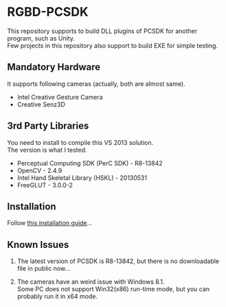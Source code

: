 # RGBD-PCSDK
This repository supports to build DLL plugins of PCSDK for another program, such as Unity.  
Few projects in this repository also support to build EXE for simple testing.  


## Mandatory Hardware
It supports following cameras (actually, both are almost same).

- Intel Creative Gesture Camera
- Creative Senz3D


## 3rd Party Libraries
You need to install to compile this VS 2013 solution.  
The version is what I tested.

- Perceptual Computing SDK (PerC SDK) - R8-13842
- OpenCV - 2.4.9
- Intel Hand Skeletal Library (HSKL) - 20130531
- FreeGLUT - 3.0.0-2


## Installation
Follow [this installation guide](../../wiki/Home)...


## Known Issues
1. The latest version of PCSDK is R8-13842, but there is no downloadable file in public now...

2. The cameras have an weird issue with Windows 8.1.  
Some PC does not support Win32(x86) run-time mode, but you can probably run it in x64 mode.
